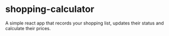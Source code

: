 # shopping-calculator
A simple react app that records your shopping list, updates their status and calculate their prices.
